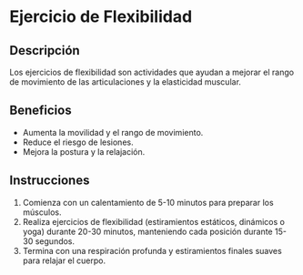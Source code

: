 # Ejercicio de Flexibilidad

## Descripción
Los ejercicios de flexibilidad son actividades que ayudan a mejorar el rango de movimiento de las articulaciones y la elasticidad muscular.

## Beneficios
- Aumenta la movilidad y el rango de movimiento.
- Reduce el riesgo de lesiones.
- Mejora la postura y la relajación.

## Instrucciones
1. Comienza con un calentamiento de 5-10 minutos para preparar los músculos.
2. Realiza ejercicios de flexibilidad (estiramientos estáticos, dinámicos o yoga) durante 20-30 minutos, manteniendo cada posición durante 15-30 segundos.
3. Termina con una respiración profunda y estiramientos finales suaves para relajar el cuerpo.